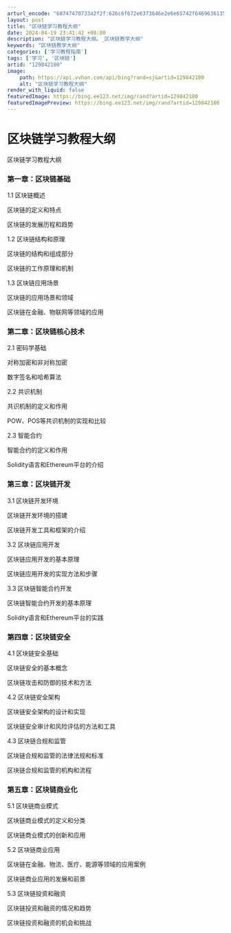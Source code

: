```yaml
---
arturl_encode: "68747470733a2f2f:626c6f672e6373646e2e6e65742f646963613534646963612f:61727469636c652f64657461696c732f313239383432313830"
layout: post
title: "区块链学习教程大纲"
date: 2024-04-19 23:41:42 +08:00
description: "区块链学习教程大纲。_区块链教学大纲"
keywords: "区块链教学大纲"
categories: ['学习教程指南']
tags: ['学习', '区块链']
artid: "129842180"
image:
    path: https://api.vvhan.com/api/bing?rand=sj&artid=129842180
    alt: "区块链学习教程大纲"
render_with_liquid: false
featuredImage: https://bing.ee123.net/img/rand?artid=129842180
featuredImagePreview: https://bing.ee123.net/img/rand?artid=129842180
---
```


# 区块链学习教程大纲

区块链学习教程大纲

### 第一章：区块链基础

1.1 区块链概述

区块链的定义和特点

区块链的发展历程和趋势

1.2 区块链结构和原理

区块链的结构和组成部分

区块链的工作原理和机制

1.3 区块链应用场景

区块链的应用场景和领域

区块链在金融、物联网等领域的应用

### 第二章：区块链核心技术

2.1 密码学基础

对称加密和非对称加密

数字签名和哈希算法

2.2 共识机制

共识机制的定义和作用

POW、POS等共识机制的实现和比较

2.3 智能合约

智能合约的定义和作用

Solidity语言和Ethereum平台的介绍

### 第三章：区块链开发

3.1 区块链开发环境

区块链开发环境的搭建

区块链开发工具和框架的介绍

3.2 区块链应用开发

区块链应用开发的基本原理

区块链应用开发的实现方法和步骤

3.3 区块链智能合约开发

区块链智能合约开发的基本原理

Solidity语言和Ethereum平台的实践

### 第四章：区块链安全

4.1 区块链安全基础

区块链安全的基本概念

区块链攻击和防御的技术和方法

4.2 区块链安全架构

区块链安全架构的设计和实现

区块链安全审计和风险评估的方法和工具

4.3 区块链合规和监管

区块链合规和监管的法律法规和标准

区块链合规和监管的机构和流程

### 第五章：区块链商业化

5.1 区块链商业模式

区块链商业模式的定义和分类

区块链商业模式的创新和应用

5.2 区块链商业应用

区块链在金融、物流、医疗、能源等领域的应用案例

区块链商业应用的发展和前景

5.3 区块链投资和融资

区块链投资和融资的情况和趋势

区块链投资和融资的机会和挑战